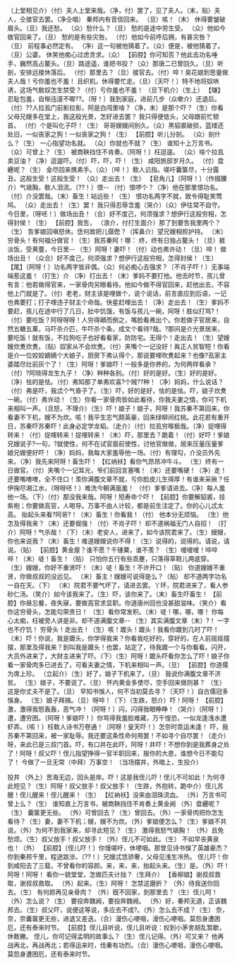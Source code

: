 <!-- { "loadSidebar": true } -->
（上堂相见介）（付）夫人上堂来哉。（净，付）罢了，见了夫人。（末，贴）夫人，仝接官去罢。（净仝唱）
秦邦内有音信回来。
（旦）咳！（末）
休得要皱破眉头。（旦）我还愁。
（众）愁什么？（旦）
愁的是途中劳生受。
（众）他如今做官回来了。（旦）
愁的是有些灾咎。
（付）他如今前呼后拥，有甚灾咎？（旦）
前程事必然定有。
（净）这一句被他猜着了。（众）便是，被他猜着了。（旦）公婆。
休笑他痴心过虑贪求。（众）
【前腔】你可知否？他此去功名唾手，巍然高占鳌头。（旦）路途遥，谁把书投？（众）那唐二已曾回久。（旦）听剖，安排远接休落后。
（付）那里去？（旦）接官去。（付）啐！臭花娘到思量做夫人哉！亏你羞也不羞！
且织机，休得要忙走。（旦）〔天吓！〕特不地将奴哄诱，这场气敎奴怎生禁受？（付）亏你羞也不羞！
（旦下机介）（生上）
【赚】忍耻包羞，自惭迍邅不唧??。〔呀！〕我到家庭，进前几步（众嗽介）还退后。
（付）??人拉厾门前影拉影，阿是白闯里啥？（净，末）是那个吓？（生）你看父母兄嫂多在堂上，我这般光景，怎好进去罢？
我只得便低头，父母跟前忙顿首。
（付）个是叫化子吓！（生）
哥哥嫂嫂间别久。（众）黑貂裘破损，蓝缕还处旧，一似丧家之狗！一似丧家之狗！（生）
【前腔】听儿分剖。
（众）剖什么？（生）
一心指望功名就。
（众）你就也不就？（生）
谁知十上万言书。
（众）可曾上？（生）
被商鞅挡住不肯奏。〔阿呀！〕枉逗遛。
（众）啥个拉厾卖豆油？（净）逗遛吓。（付）吓，吓，吓！（生）
咸阳旅邸岁月久。
（付）盘纒呢？（生）
金尽回来携素手。（众）〔啐！〕敎人讥指。嗟吁囊箧尽，十分露丑。这般生受！这般生受！
（众）走出去！（生）
【皂角儿】〔阿呀！〕（作掇腰介）气塡胸，敎人泪流。〔??！〕恨--
（付）恨啰个？（净）他在那里恨功名。（付）介没罢哉。（末）畜生！站远些！（生）
恨功名两字不就，致令得耻笑莺鸠。
（众）走出去！（生）罢！
我只得忍辱含羞（哭介）（众）伊往常不自守。今日里，〔呀呸！〕做场出丑！（合）好不度己，何须强求？想伊行这般穷相，怎得封侯！（生）
【前腔】我吿，
（浪介，付打生面介）那了到要吿我里两个？（生）
吿爹娘回嗔怒休。恁何故把儿僝僽？（挥鼻介）望兄嫂相担护持。
（末）穷骨头！有何福分做官！（生）我苏秦阿！哪：
终，终有日独占鳌头！（旦）捱淡饭，受黄虀，今日里--
（生）阿呀！妻吓！（付）动也弗许动！（旦）啐！
做场出丑！（众合）好不度己，何须强求？想伊行这般穷相，怎得封侯！（生）
【尾】〔阿呀！〕功名两字皆非偶。（众）何必痴心去强求？〔不肖子吓！〕无事端端惹这羞！（打生）介
（净）打出去！（末）爹妈不要打他。他去时节，孩儿曾有言：他若做得官来，一家骨肉另眼看待。他如今做不得官回来，赶他出去，不容他上门就是了。（付）老老，财主该是哩做个，说个说话，前言直应到后语，一记也弗要打；打子哩违子财主个命哉。快星赶哩出去！（净）走出去！（生）爹妈不要赶，孩儿在途中行了几日，肚中饥饿，有饭与孩儿一碗，阿呀！胜似打骂?！（付）要吃饭？阿呀呀呀！人穷得顚而倒之，嘴脸看弗出个。你若做子官居来，自然五糖五菓，马吓杀介匹，牛吓杀个条，成文个看待?哉。?那间是介光景居来，要吃饭！就有饭，不拉狗吃子也好看看家，防防宅。无得个！走出去！（生）望嫂嫂炊煑炊煑。（贴）奴家从不会炊煑。（付）夹嘴个一记没好！眞正人贫智短！你看是介一位姣姣嫡嫡个大娘子，厨房下弗认得个，那说要哩吹煑起来？也像?厾家主婆踏尽灶前灰个了！（生）阿呀！爹娘吓！一般多是你养的，为何两样看承？（付）?阿晓得龙生九子！（净）种种各别。（付）好的是好。（生）好的是好。（净）怯的是怯。（付）弗知那了单弗欢喜?个贼??种！（净）妈妈，什么说话？（付）弗是吓，我忒个气昏子了。（生）吓，好的是好，怯的是怯。吓，娘子炊煑一碗。（付）弗许动！（生）你看一家骨肉皆如此看待，你我夫妻之情，你可下机来相叫一声。（旦怒，不理介）（生）吓！娘子！娘子，阿呀！我苏秦不第回来，你看妻不下机，嫂不为炊。咳！我平生志气颇英豪，回来绿柳间红桃。此花若有重开日，苏秦吓苏秦吓！此身必定学龙韬。（走介）（付）拉厾穷喉极哉。（净）捉哩得转来！（付）捉哩转来！捉哩转来！（末）吓，那里去？跪着！（付）好吓！爹娘兄嫂说子?一句，?就使性，何不在试官面前使性，讨他官做做，居来压量压量爹娘兄嫂便好吓！（净）妈妈，我每大家羞辱他一场。（付）有理勾，介没员外先来。（净）我先来阿呀！畜生吓！
【红纳袄】看你气昂昂冲牛斗。
（生）终有一日做官。（付）夹嘴个一记耳光，爷们前回言塞嘴！（末）还要嘴硬！（净）走！
还要嘴喳喳，全不住口！羡你满腹文章不就，亏你脸皮儿生得厚！有谁来采揪？任伊掬尽湘江水，〔呀呀呸！〕难洗今朝满面羞！
（付）爹爹请进去。（净）每人羞他一场。（下）（付）那没我来哉。阿呀！短寿命个吓！
【前腔】你要解貂裘，挂紫袍；你要做高官，人喝导。万事不由人计较，都是前生注定了。你的心儿忒太高。
抬起头来看?阿哥?！（末）畜生！你看我！（付）
他本分无烦恼。
（生）他怎及得我来？（末）还要倔强！（付）不肖子吓！
却不道祸福无门人自招！
（打介）阿呀！气杀哉！（下）（末）老安人，进来了，如今该院君来了。（生）嫂嫂，你也来说我？（末）畜生！难道嫂嫂说你不得！（生）说得的，说得的。请说，请说。（贴）
【前腔】黄金屋？谁不愿？千锺粟，谁不羡？
（生）嗳嗳嗳！啐啐啐！（末）唗！畜生！（贴）
只怕你五行有些乖蹇，只落得草鞋儿两底穿。
（生）嫂嫂，你好不重贤吓！（末）唗！畜生！不许开口！（贴）
你道嫂嫂不重贤，你做叔叔的没远见。
（末）畜主！嫂嫂可说得是么？（贴）
却不道两字功名一自在天。（下）
（末）院君不要气坏了，请进去罢。丫环，院君进来了，看人参砂仁汤。（笑介）如今该我来了。（生）吓，该你来了。（末）畜生吓畜生！
【前腔】你昼忘餐，夜失寐，要做高官求显职。你道唐州回也没甚甜滋味。（笑介）看你这穷骨头，怎能勾荣贵日！
（生）看你常发积。（末）唗！哪，哪，哪！
你每心太痴，枉被旁人讲是非。却不道满腹文章--
（生）其实满腹文章（末）?！
一字也不疗饥！
穷骨头！走出去！（生）咳！踱头！踱头！我看你踱到几时了吓！（末）吓！你说，我是踱头，你学得我来？你看我吃好的，穿好的，在人前摇摇摆摆，那里及得我来？到叫我是踱头！也罢，站定了，待我踱一个与你看看。闪开，大员外进来了，大财主进来了吓。（下）（生）阿呀！踱头吓看你怎么了吓！娘子你看一家骨肉多已进去了，可看夫妻之情，下机来相叫一声。（旦）
【前腔】你道儒为席上珍。
（立起介）（生）好了，娘子下机来了。（旦）
我说你满腹文章不济贫。
（生）娘子，不要说了。（旦）
怀内黄金多使尽，空手回来做则甚？
（生）这是你丈夫不是了。（旦）
早知书悞人，何不当初莫去寻？〔天吓！〕自古儒冠多悞身。
（生）娘子拜揖。（旦）呀啐！（下）（生跌，怒介）吓！阿呀！
【前腔】激，激得我怒轰轰，恶气冲！〔阿呀！〕闪，闪得我眼睁睁！（哭介）〔阿呀！〕遭，遭穷困。〔阿呀！爹娘吓！〕你骂得我羞脸难藏，万千惶恐，一似龙逢浅水遭虾弄。〔咳！〕枉敎人诗书万卷通！〔阿呀！皇天吓！〕怎奈时乖运未逢！
吓，我苏秦不第回来，被一家耻辱。我还要这条性命何用罢！不如寻个自尽罢！（走介）呀，来此已是三叔门首。吓，有口井在此吓，阿呀！井吓！不想你到是我葬身之处了！阿呀！叔父吓！侄儿指望挣得一官半职回来，报你的大恩，谁想今日不能勾了！
今做了一旦无常（中拜）万事空！
（当场摆井，外暗上，生投介）
 
投井
（外上）苦海无边，回头是岸。吓！这是我侄儿吓！侄儿不可如此！为何寻此短见？（生）阿呀！叔父放手！叔父放手！（生跌，外抱转，跪中介）侄儿苏醒！侄儿醒来！侄儿醒来！（生）
【红衲袄】没来由泪珠流血。
（外）万言书可曾上么？（生）
谁知直上万言书，被商鞅挡住不肯奏上黄金阙
（外）盘纒呢？（生）
囊箧更无些。
（外）可曾回去？（生）曾回去。（外）一家骨肉把你怎生看待？（生）妻，妻不下机；嫂，嫂不为炊。（外）爹娘便怎么？（生）爹娘不共说。（外）为何不到我家来，却寻此短见？（生）
激得我怒气塡胸！
（外）且免愁烦。（生）叔父放手！叔父放手！（外）侄儿不可如此。（生）
不如早丧黄泉也！（外）
【前腔】〔侄儿吓！〕你慢嗟吁，休哽咽。那曾见诗书悞了英雄豪杰？你到秦邦千里，程途跋涉。〔??！〕兄嫂忒恁骄奢，父母见浅生冷热。
侄儿吓！你到咸阳去了三载，不曾看你的容颜。来，来，来，抬起头来。（生）是。（外）吓！阿呀！阿呀！
看你一貌堂堂，怎做匹夫计拙？（生拜介）
【香柳娘】谢叔叔救取，谢叔叔救取。
（外）起来。（生）阿呀！
怎禁这磨折？
（外）待我送你回去。（生）
有何颜再见亲骨肉？
（外）旣不回家，到那里去？（生）侄儿呵！（外）怎么说？（生）
要投奔魏阙，要投奔魏阙。
（外）好，秦邦无道，正该魏邦去。（生）叔父吓，说便这等说，多应去不成?。（外）怎么去不成？（生）
奈，奈，奈囊箧更无些，进退又差迭。（合）漫伤心哽咽，漫伤心哽咽。莫怨身遭困厄，还有泰来时节。
【前腔】侄儿且听说，侄儿且听说：权到小茅舍胡乱暂歇，休敎撇。
侄儿，你可记得孟明的故事么？（生）侄儿记得。（外）可又来？
他再战再北，再战再北；若得运来时，伐秦有功烈。（合）漫伤心哽咽，漫伤心哽咽。莫怨身遭困厄，还有泰来时节。
